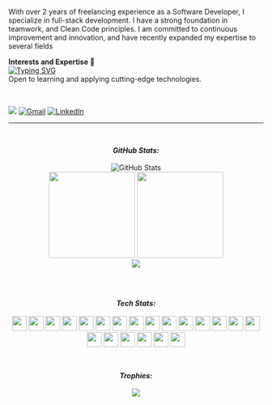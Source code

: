 With over 2 years of freelancing experience as a Software Developer, I specialize in full-stack development. I have a strong foundation in teamwork, and Clean Code principles. I am committed to continuous improvement and innovation, and have recently expanded my expertise to several fields

<b>Interests and Expertise </b>🚀<br>
<a href="https://git.io/typing-svg"><img src="https://readme-typing-svg.herokuapp.com?font=Fira+Code&weight=900&size=13&duration=4000&pause=90&color=0A8319&multiline=true&width=435&height=120&lines=%F0%9F%8E%AF+Full-Stack+Development;%F0%9F%8E%AF+Mobile+App+Development;%F0%9F%8E%AF+Software+Application+Development;%F0%9F%8E%AF+Web+Application+Development;%F0%9F%8E%AF+Build+Management;%F0%9F%8E%AF+Clean+Code+Principles" alt="Typing SVG" /></a>
<br>
Open to learning and applying cutting-edge technologies.

<br/>
<p>
<img src="https://komarev.com/ghpvc/?username=Pasindu-Jayasundara&color=lightgrey&abbreviated=true"/>
    <a href="mailto:pasindujayasundara28@gmail.com"><img img src="https://img.shields.io/badge/gmail-%23EA4335.svg?style=plastic&logo=gmail&logoColor=white" alt="Gmail"/></a>
    <a href="https://www.linkedin.com/in/pasindu-jayasundara/"><img src="https://img.shields.io/badge/linkedin-%230A66C2.svg?style=plastic&logo=linkedin&logoColor=white" alt="LinkedIn"/></a>
</p>
<hr>
<br>
<div>
  <p align="center">
    <b>
      <em>GitHub Stats:</em>
      <br/>
    </b> 
    <br/>
    <img src="https://github-readme-streak-stats.herokuapp.com/?user=Pasindu-Jayasundara" alt="GitHub Stats" /> 
    <br/>
    <img src="https://github-readme-stats.vercel.app/api/top-langs/?username=Pasindu-Jayasundara&layout=compact" height="170"/>
    <img src="https://github-readme-stats.vercel.app/api?username=Pasindu-Jayasundara&theme=default&show_icons=true&count_private=true" height="170"/>
    <br/>
    <img src="https://github-readme-activity-graph.vercel.app/graph?username=Pasindu-Jayasundara&theme=github-compact&hide_border=true&bg_color=ffffff&area=true"/>
  </p>
</div>
<br>
<br>

<!--tech stack icons-->
<p align="center">
    <b>
      <em>Tech Stats:</em>
      <br/>
      <br/>
    </b> 
    <img src="https://skillicons.dev/icons?i=androidstudio&theme=light" width="29"/>
    <img src="https://skillicons.dev/icons?i=java&theme=light" width="29"/>
    <img src="https://skillicons.dev/icons?i=react&theme=light" width="29"/>
    <img src="https://skillicons.dev/icons?i=php&theme=light" width="29"/>
    <img src="https://skillicons.dev/icons?i=javascript&theme=light" width="29"/>
    <img src="https://skillicons.dev/icons?i=jquery&theme=light" width="29"/>
    <img src="https://skillicons.dev/icons?i=arduino&theme=light" width="29"/>
    <img src="https://skillicons.dev/icons?i=mysql&theme=light" width="29"/>
    <img src="https://skillicons.dev/icons?i=mongodb&theme=light" width="29"/>
    <img src="https://skillicons.dev/icons?i=firebase&theme=light" width="29"/>
    <img src="https://skillicons.dev/icons?i=flutter&theme=light" width="29"/>
    <img src="https://skillicons.dev/icons?i=dart&theme=light" width="29"/>
    <img src="https://skillicons.dev/icons?i=git&theme=light" width="29"/>
    <img src="https://skillicons.dev/icons?i=github&theme=light" width="29"/>
    <img src="https://skillicons.dev/icons?i=html&theme=light" width="29"/>
    <img src="https://skillicons.dev/icons?i=css&theme=light" width="29"/>
    <img src="https://skillicons.dev/icons?i=bootstrap&theme=light" width="29"/>
    <img src="https://skillicons.dev/icons?i=figma&theme=light" width="29"/>
    <img src="https://skillicons.dev/icons?i=postman&theme=light" width="29"/>
    <img src="https://skillicons.dev/icons?i=kali&theme=light" width="29"/>
    <img src="https://skillicons.dev/icons?i=linux&theme=light" width="29"/>
</p>
<br>

<div>
  <p align="center">
    <b>
      <em>Trophies:</em>
      <br/>
    </b> 
    <br/>
    <img src="https://github-profile-trophy.vercel.app/?username=Pasindu-Jayasundara&margin-w=15&margin-h=15&rank=-C,-?"/>
  </p>
</div>

